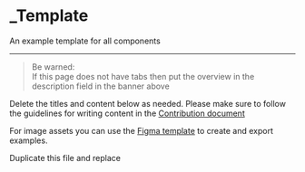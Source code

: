 
# _Template

An example template for all components

---

> Be warned:  
> If this page does not have tabs then put the overview in the description field in the banner above

Delete the titles and content below as needed. Please make sure to follow the guidelines for writing content in the [Contribution document]()

For image assets you can use the [Figma template](https://www.figma.com/file/FfZO9M5VBB9P60v6r2mqcU/Documentation-Assets) to create and export examples.

Duplicate this file and replace <Template> with the component name. Remove this box too, it does not automatically self destruct 💥.

# <Tab Title>

If this page has tabes write an overview of the component/page here.

## Key Points

- Key point 1

- Key point 2

## Usage

How should this component be used? What should and shouldn’t it do?

## Variants

Are there variations of the component that have specific functionality? Use headings as required to break up the information.

### Variant 1

Some information.

### Variant 2

Some information.

## Component Specific Info* (Optional)

Some components may require specific sections or informations e.g. [“Buttons V Links”](https://www.notion.so/Buttons-dc642b26c46746908a9ef53c35f09b33). Add this section in after the consistent structure and give it a clear, descriptive title.

## Web Specific Info

Add any information that is specific to how this component is used of behaves on the web.

## Magnolia Specific Info

Add in any information specific for Magnolia components or usage.

## Native Specific Info

Add any information that is specific to how this component is used of behaves on the iOS or Android.

## File Links

  
[![Figma Component Link](https://studio-assets.supernova.io/design-systems/16150/e241a704-856b-4939-9d70-0816bcee776c.png?Expires=1980201600&Policy=eyJTdGF0ZW1lbnQiOlt7IlJlc291cmNlIjoiaHR0cHM6Ly9zdHVkaW8tYXNzZXRzLnN1cGVybm92YS5pby9kZXNpZ24tc3lzdGVtcy8xNjE1MC9lMjQxYTcwNC04NTZiLTQ5MzktOWQ3MC0wODE2YmNlZTc3NmMucG5nIiwiQ29uZGl0aW9uIjp7IkRhdGVMZXNzVGhhbiI6eyJBV1M6RXBvY2hUaW1lIjoxOTgwMjAxNjAwfX19XX0_&Signature=TUNY5Ohm4WMsFftQvcyKGpdAlhJ8GNIRvvORqpdsQmLcSDYdmC~z1OuzjGU80VEid~w4E~z-AKUG6o4YIRWm1uD0XkYkz~UCE4ceI7ul51HltQpEt~1y8CmQM-iGJwB6ss45zcyKOiO5huGIyFEjoSfJxUQKLacLxzICIElCKSawpsV4xmr5jMqBm3sK6UXKDFmGDiQ1S~E32S5Wfaay0zyjJf3OlfhDvbOK3AAb0GWWY55VnSMKPyDCIOkz5PWwojtq9yUYz1966W0JHQsfXS948GDZByHwuUoBowtf-lyfUc~NDkg4kXMPqXrQTlludN1iO2H~aSdA8YOIAnOnsg__&Key-Pair-Id=APKAJGK34LCCAUR7N6LA)](figma.com)  
Figma Component Link, Put a link to the figma component here  
  
[![Component Annotation](https://studio-assets.supernova.io/design-systems/16150/17e960c4-4272-4412-b56b-4016d81ff6b5.png?Expires=1980201600&Policy=eyJTdGF0ZW1lbnQiOlt7IlJlc291cmNlIjoiaHR0cHM6Ly9zdHVkaW8tYXNzZXRzLnN1cGVybm92YS5pby9kZXNpZ24tc3lzdGVtcy8xNjE1MC8xN2U5NjBjNC00MjcyLTQ0MTItYjU2Yi00MDE2ZDgxZmY2YjUucG5nIiwiQ29uZGl0aW9uIjp7IkRhdGVMZXNzVGhhbiI6eyJBV1M6RXBvY2hUaW1lIjoxOTgwMjAxNjAwfX19XX0_&Signature=drq8Mca5IxxRsjkGtHmo1c6YS-QHp7NuvZsZWdq2m4zoK8VeY37k8dP27qDrP7arFEo--CsgG5rG245~bH~e8Lm4gefE9i6pFFqcoR-FCiAfAMjLtWHSyg0EbiIUR8-HkJwOldeJbGe2PdSs6hc6UhCSkl8OvlTavwv~UlBVmVa-6X9KmjwxsX4oPyCFh2GwGjkEpN~uU23~KjO4K0IGjbmt6jWyqnG1d~46Qi~yhzqcAYgS57d0oh0D5~doRegdUskm-BSWXujfph-6TOwlKRVauN-Or1g~FPKiS-BJkdWqrZEheYdI7rVEUqw7lNjyShGJ7CEcgoiYKckJ5x6-Bw__&Key-Pair-Id=APKAJGK34LCCAUR7N6LA)](figma.com)  
Component Annotation, Put a link to the figma component annotation if it exists.  
  


---

### Glossary of Terms

Use the following words for consistency in documentation and then delete when no longer required.

- *Actions* - use whenever indicating an event will happen as a behaviour of the component. _”Clicking the button triggers an action”**_

- *Collection* - Used to describe a group of the same thing i.e. lists, carousel content etc. _”It allows users to navigate a collection of content in a fixed space.”**_

- *Composition* - When describing a group of components that will be combined together. _”Steppers will always be a child component of a larger composition”**_

- *Data* - Use this term for when we are referencing the collection or display of content.

- *Invert* - Used to describe when the colours are light content on dark background but within the light theme/mode. _”Tabs are available light and inverted.”**_

- *Process* - Used to describe what an action triggers i.e. a calculation, API call or database flow. _”Highlight that an action or process has been completed.”**_

- *Props* - Use this to refer to any properties of a component that can be adjusted i.e. size, variant etc. _”Icon Buttons aligned with form labels should use the small prop.”**_

- *Variants* - Used to describe the same component but with differences, Figma components are a good reference for this. _”Our tabs are available in two variants.”**_